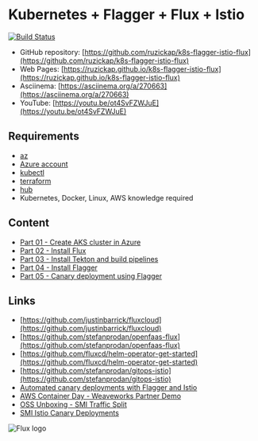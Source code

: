 # Kubernetes + Flagger + Flux + Istio

[![Build Status](https://github.com/ruzickap/k8s-flagger-istio-flux/workflows/vuepress-build-check-deploy/badge.svg)](https://github.com/ruzickap/k8s-flagger-istio-flux)

* GitHub repository: [https://github.com/ruzickap/k8s-flagger-istio-flux](https://github.com/ruzickap/k8s-flagger-istio-flux)
* Web Pages: [https://ruzickap.github.io/k8s-flagger-istio-flux](https://ruzickap.github.io/k8s-flagger-istio-flux)
* Asciinema: [https://asciinema.org/a/270663](https://asciinema.org/a/270663)
* YouTube: [https://youtu.be/ot4SvFZWJuE](https://youtu.be/ot4SvFZWJuE)

## Requirements

* [az](https://docs.microsoft.com/en-us/cli/azure/)
* [Azure account](https://azure.microsoft.com/en-us/get-started/azure-portal/)
* [kubectl](https://kubernetes.io/docs/tasks/tools/install-kubectl/)
* [terraform](https://www.terraform.io/)
* [hub](https://hub.github.com/)
* Kubernetes, Docker, Linux, AWS knowledge required

## Content

* [Part 01 - Create AKS cluster in Azure](part-01/README.md)
* [Part 02 - Install Flux](part-02/README.md)
* [Part 03 - Install Tekton and build pipelines](part-03/README.md)
* [Part 04 - Install Flagger](part-04/README.md)
* [Part 05 - Canary deployment using Flagger](part-05/README.md)

## Links

* [https://github.com/justinbarrick/fluxcloud](https://github.com/justinbarrick/fluxcloud)
* [https://github.com/stefanprodan/openfaas-flux](https://github.com/stefanprodan/openfaas-flux)
* [https://github.com/fluxcd/helm-operator-get-started](https://github.com/fluxcd/helm-operator-get-started)
* [https://github.com/stefanprodan/gitops-istio](https://github.com/stefanprodan/gitops-istio)
* [Automated canary deployments with Flagger and Istio](https://medium.com/google-cloud/automated-canary-deployments-with-flagger-and-istio-ac747827f9d1)
* [AWS Container Day - Weaveworks Partner Demo](https://youtu.be/IV5VXkAzPw0)
* [OSS Unboxing - SMI Traffic Split](https://youtu.be/e5kv9E48Bac)
* [SMI Istio Canary Deployments](https://github.com/weaveworks/flagger/blob/b6958733e19e9d1ec348613f4d86d58e5cac6e88/docs/gitbook/tutorials/flagger-smi-istio.md)

![Flux logo](https://raw.githubusercontent.com/fluxcd/flux/18e5174581f44ed8c9a881dd5071179eed1ebf4d/docs/_files/flux-logo-vertical.svg?sanitize=true
"Flux logo")

